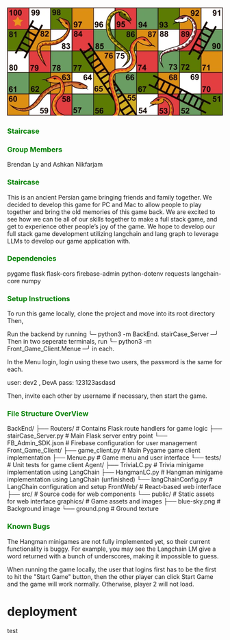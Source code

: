 ![Malro Pelleh](./Front/introImg.png)

### <span style="color: green">Staircase</span>

### <span style="color: green">Group Members</span>
Brendan Ly and Ashkan Nikfarjam

### <span style="color: green">Staircase</span>

This is an ancient Persian game bringing friends and family together. We decided to develop this game for PC and Mac to allow people to play together and bring the old memories of this game back. We are excited to see how we can tie all of our skills together to make a full stack game, and get to experience other people’s joy of the game. We hope to develop our full stack game development utilizing langchain and lang graph to leverage LLMs to develop our game application with. 

### <span style="color: green">Dependencies</span>
pygame
flask
flask-cors
firebase-admin
python-dotenv
requests
langchain-core
numpy
### <span style="color: green">Setup Instructions</span>
To run this game locally, clone the project and move into its root directory
Then, 

Run the backend by running 
╰─ python3 -m BackEnd.    stairCase_Server                                                                  ─╯
Then in two seperate terminals, run 
╰─ python3 -m Front_Game_Client.Menue                                                                   ─╯
in each. 

In the Menu login, login using these two users, the password is the same for each.

user: dev2 , DevA
pass: 123123asdasd

Then, invite each other by username if necessary, then start the game.

### <span style="color: green">File Structure OverView</span>
BackEnd/
├── Routers/ # Contains Flask route handlers for game logic
├── stairCase_Server.py # Main Flask server entry point
└── FB_Admin_SDK.json # Firebase configuration for user management
Front_Game_Client/
├── game_client.py # Main Pygame game client implementation
├── Menue.py # Game menu and user interface
└── tests/ # Unit tests for game client
Agent/
├── TriviaLC.py # Trivia minigame implementation using LangChain
├── HangmanLC.py # Hangman minigame implementation using LangChain (unfinished)
└── langChainConfig.py # LangChain configuration and setup
FrontWeb/ # React-based web interface
├── src/ # Source code for web components
└── public/ # Static assets for web interface
graphics/ # Game assets and images
├── blue-sky.png # Background image
└── ground.png # Ground texture

### <span style="color: green">Known Bugs</span>
The Hangman minigames are not fully implemented yet, so their current
functionality is buggy. For example, you may see the Langchain LM give a word returned with a bunch of underscores, making it impossible to guess.

When running the game locally, the user that logins first has to be the first
to hit the "Start Game" button, then the other player can click Start Game and the game will work normally. Otherwise, player 2 will not load. 

# deployment
test